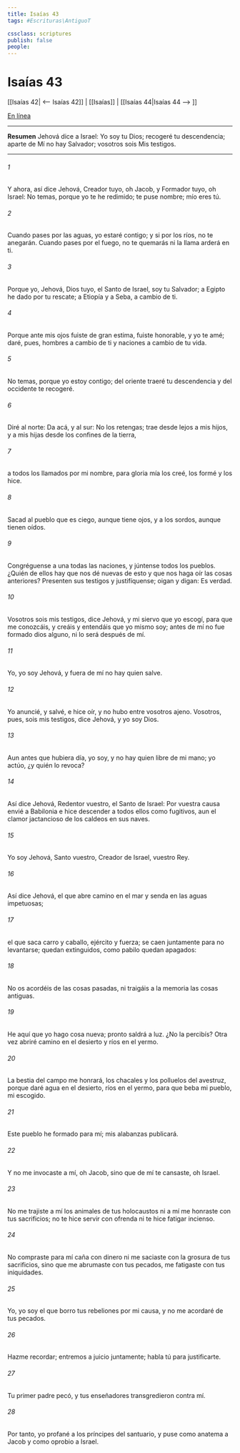 ```yaml
---
title: Isaías 43
tags: #Escrituras\AntiguoT

cssclass: scriptures
publish: false
people:
---
```


# Isaías 43
[[Isaías 42| <-- Isaías 42]] | [[Isaías]] | [[Isaías 44|Isaías 44 --> ]]

[En línea](https://churchofjesuschrist.org/study/scriptures/ot/isa/43?lang=spa)

---
__Resumen__
Jehová dice a Israel: Yo soy tu Dios; recogeré tu descendencia; aparte de Mí no hay Salvador; vosotros sois Mis testigos.

---
###### 1 
Y ahora, así dice Jehová, Creador tuyo, oh Jacob, y Formador tuyo, oh Israel: No temas, porque yo te he redimido; te puse nombre; mío eres tú.

###### 2 
Cuando pases por las aguas, yo estaré contigo; y si por los ríos, no te anegarán. Cuando pases por el fuego, no te quemarás ni la llama arderá en ti.

###### 3 
Porque yo, Jehová, Dios tuyo, el Santo de Israel, soy tu Salvador; a Egipto he dado por tu rescate; a Etiopía y a Seba, a cambio de ti.

###### 4 
Porque ante mis ojos fuiste de gran estima, fuiste honorable, y yo te amé; daré, pues, hombres a cambio de ti y naciones a cambio de tu vida.

###### 5 
No temas, porque yo estoy contigo; del oriente traeré tu descendencia y del occidente te recogeré.

###### 6 
Diré al norte: Da acá, y al sur: No los retengas; trae desde lejos a mis hijos, y a mis hijas desde los confines de la tierra,

###### 7 
a todos los llamados por mi nombre, para gloria mía los creé, los formé y los hice.

###### 8 
Sacad al pueblo que es ciego, aunque tiene ojos, y a los sordos, aunque tienen oídos.

###### 9 
Congréguense a una todas las naciones, y júntense todos los pueblos. ¿Quién de ellos hay que nos dé nuevas de esto y que nos haga oír las cosas anteriores? Presenten sus testigos y justifíquense; oigan y digan: Es verdad.

###### 10 
Vosotros sois mis testigos, dice Jehová, y mi siervo que yo escogí, para que me conozcáis, y creáis y entendáis que yo mismo soy; antes de mí no fue formado dios alguno, ni lo será después de mí.

###### 11 
Yo, yo soy Jehová, y fuera de mí no hay quien salve.

###### 12 
Yo anuncié, y salvé, e hice oír, y no hubo entre vosotros  ajeno. Vosotros, pues, sois mis testigos, dice Jehová, y yo soy Dios.

###### 13 
Aun antes que hubiera día, yo soy, y no hay quien libre de mi mano; yo actúo, ¿y quién lo revoca?

###### 14 
Así dice Jehová, Redentor vuestro, el Santo de Israel: Por vuestra causa envié a Babilonia e hice descender a todos ellos como fugitivos, aun el clamor jactancioso de los caldeos en sus naves.

###### 15 
Yo soy Jehová, Santo vuestro, Creador de Israel, vuestro Rey.

###### 16 
Así dice Jehová, el que abre camino en el mar y senda en las aguas impetuosas;

###### 17 
el que saca carro y caballo, ejército y fuerza; se caen juntamente para no levantarse; quedan extinguidos, como pabilo quedan apagados:

###### 18 
No os acordéis de las cosas pasadas, ni traigáis a la memoria las cosas antiguas.

###### 19 
He aquí que yo hago cosa nueva; pronto saldrá a luz. ¿No la percibís? Otra vez abriré camino en el desierto y ríos en el yermo.

###### 20 
La bestia del campo me honrará, los chacales y los polluelos del avestruz, porque daré agua en el desierto, ríos en el yermo, para que beba mi pueblo, mi escogido.

###### 21 
Este pueblo he formado para mí; mis alabanzas publicará.

###### 22 
Y no me invocaste a mí, oh Jacob, sino que de mí te cansaste, oh Israel.

###### 23 
No me trajiste a mí los animales de tus holocaustos ni a mí me honraste con tus sacrificios; no te hice servir con ofrenda ni te hice fatigar  incienso.

###### 24 
No compraste para mí caña  con dinero ni me saciaste con la grosura de tus sacrificios, sino que me abrumaste con tus pecados, me fatigaste con tus iniquidades.

###### 25 
Yo, yo soy el que borro tus rebeliones por mi causa, y no me acordaré de tus pecados.

###### 26 
Hazme recordar; entremos a juicio juntamente; habla tú para justificarte.

###### 27 
Tu primer padre pecó, y tus enseñadores transgredieron contra mí.

###### 28 
Por tanto, yo profané a los príncipes del santuario, y puse como anatema a Jacob y como oprobio a Israel.


